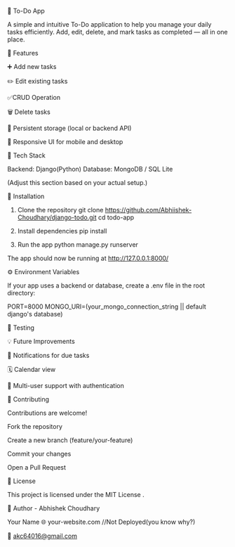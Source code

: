 📝 To-Do App

A simple and intuitive To-Do application to help you manage your daily tasks efficiently.
Add, edit, delete, and mark tasks as completed — all in one place.

🚀 Features

➕ Add new tasks

✏️ Edit existing tasks

✅CRUD Operation

🗑️ Delete tasks

💾 Persistent storage (local or backend API)

📱 Responsive UI for mobile and desktop

🧰 Tech Stack

Backend: Django(Python)
Database: MongoDB / SQL Lite

(Adjust this section based on your actual setup.)

🧩 Installation
1. Clone the repository
git clone https://github.com/Abhiishek-Choudhary/django-todo.git
cd todo-app

2. Install dependencies
pip install

3. Run the app
python manage.py runserver

The app should now be running at http://127.0.0.1:8000/

⚙️ Environment Variables

If your app uses a backend or database, create a .env file in the root directory:

PORT=8000
MONGO_URI=(your_mongo_connection_string || default django's database)

🧪 Testing

💡 Future Improvements

🔔 Notifications for due tasks

🗓️ Calendar view

👥 Multi-user support with authentication

🤝 Contributing

Contributions are welcome!

Fork the repository

Create a new branch (feature/your-feature)

Commit your changes

Open a Pull Request

🪪 License

This project is licensed under the MIT License
.

👤 Author - Abhishek Choudhary

Your Name
🌐 your-website.com //Not Deployed(you know why?)

📧 akc64016@gmail.com

